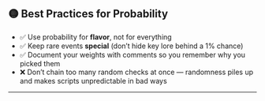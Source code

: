 ## 🟡 Best Practices for Probability

* ✅ Use probability for **flavor**, not for everything
* ✅ Keep rare events **special** (don’t hide key lore behind a 1% chance)
* ✅ Document your weights with comments so you remember why you picked them
* ❌ Don’t chain too many random checks at once — randomness piles up and makes scripts unpredictable in bad ways

---
